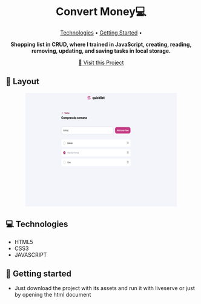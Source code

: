 <h1 align="center" style="font-weight: bold;">Convert Money💻</h1>

<p align="center">
 <a href="#tech">Technologies</a> • 
 <a href="#started">Getting Started</a> • 
</p>

<p align="center">
    <b>
      Shopping list in CRUD, where I trained in JavaScript, creating, reading, removing, updating, and saving tasks in local storage.
    </b>
</p>

<p align="center">
     <a href="">📱 Visit this Project</a>
</p>

<h2 id="layout">🎨 Layout</h2>

<p align="center">
      <img src="./assets/image.png" alt="Imagem da pagina demonstrando como ela e" width="400px" height=300px">
</p>

<h2 id="tech">💻 Technologies</h2>

- HTML5
- CSS3
- JAVASCRIPT

<h2 id="started">🚀 Getting started</h2>

- Just download the project with its assets and run it with liveserve or just by opening the html document

